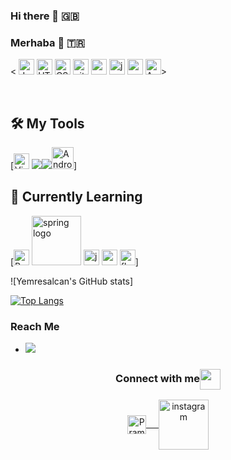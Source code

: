 ### Hi there 👋 🇬🇧 
### Merhaba 👋 🇹🇷 
<
    <img src="https://img.shields.io/badge/JavaScript-282C34?logo=javascript&logoColor=F7DF1E" alt="JavaScript logo" title="JavaScript" height="25" />
    <img src="https://img.shields.io/badge/HTML5-282C34?logo=html5&logoColor=E34F26" alt="HTML5 logo" title="HTML5" height="25" />
    <img src="https://img.shields.io/badge/CSS3-282C34?logo=css3&logoColor=1572B6" alt="CSS3 logo" title="CSS3" height="25" />
    <img src="https://img.shields.io/badge/git-282C34?logo=git&logoColor=F05032" alt="git logo" title="git" height="25" />
    <img src="https://img.shields.io/badge/C%23-239120?color=272D2D&logo=c-sharp&logoColor=purple" alt="c-sharp logo" title="c-sharp"  height="25"/>
    <img src="https://img.shields.io/badge/Java-ED8B00?color=272D2D&logo=java&logoColor=orange" alt="java logo" title="java"  height="25"/>
    <img src="https://img.shields.io/badge/C-00599C?color=272D2D&logo=c&logoColor=blue" alt="c logo" title="c"  height="25"/>
     <img src="https://img.shields.io/badge/Android-00599C?color=272D2D&logo=android&logoColor=blue" alt="Android" title="android"  height="25"/>>
    
<br>

## 🛠 My Tools
[<img src="https://img.shields.io/badge/VS%20Code-282C34?logo=visual-studio-code&logoColor=007ACC" alt="Visual Studio Code logo" title="Visual Studio Code" height="25" />
<img src="https://badges.aleen42.com/src/visual_studio_dfc.svg"/><img src="https://badges.aleen42.com/src/atom.svg"/><img src="https://2.bp.blogspot.com/-tzm1twY_ENM/XlCRuI0ZkRI/AAAAAAAAOso/BmNOUANXWxwc5vwslNw3WpjrDlgs9PuwQCLcBGAsYHQ/s1600/pasted%2Bimage%2B0.png" alt="Android Studio logo" title="Android Studio" height="35" />]
<br>

## 📖 Currently Learning
[<img src="https://img.shields.io/badge/React-282C34?logo=react&logoColor=61DAFB" alt="React logo" title="React.js / React Native" height="25" />
<img src="https://img.shields.io/badge/Spring-6DB33F?color=272D2D&logo=spring&logoColor=green" alt="spring logo" title="Spring" heiht="25" width="79" />
<img src="https://img.shields.io/badge/Java-ED8B00?color=272D2D&logo=java&logoColor=orange" alt="java logo" title="java"  height="25"/>
<img src="https://img.shields.io/badge/PostgreSQL-316192?color=272D2D&logo=postgresql&logoColor=darkblue" alt="postgresql logo" title="postgresql"  height="25"/>
<img src="https://img.shields.io/badge/Flutter-316192?color=272D2D&logo=flutter&dart=darkblue" alt="flutter Dart" title="flutter" height="25"/>]

![Yemresalcan's GitHub stats]

[![Top Langs](https://github-readme-stats.vercel.app/api/top-langs/?username=Yemresalcan&theme=radical)](https://github.com/Yemresalcan/github-readme-stats)
### Reach Me
- ![](https://komarev.com/ghpvc/?username=Yemresalcan)


<div align="center">
  <h3 align="center">Connect with me<img align="center" src="https://media.tenor.com/images/2c3b7c5af461b8cb60428203b3e19fff/tenor.gif" height="33px" /></h3> 
</div>
<p align="center">
  
 <a href="https://twitter.com/Yesjpeg" target=”_blank”>
  <img align="center" alt="Pramod's Twitter" width="30px" src="https://www.vectorlogo.zone/logos/twitter/twitter-official.svg" /> &nbsp; &nbsp;
 </a>
 <a href="https://www.instagram.com/yemresalcan/" target=”_blank”>
  <img align="center" alt="instagram" width="80px" src="https://i.pinimg.com/originals/5a/4e/9e/5a4e9e5b232b9ff0848852b19665cf59.jpg"/>
 </a> 
</p>


